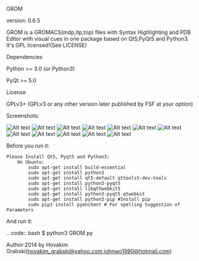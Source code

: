 GROM

version: 0.6.5

GROM is a GROMACS(mdp,itp,top) files with Syntax Highlighting and PDB Editor wtih visual cues in one package based on Qt5,PyQt5 and Python3. It's GPL licensed!(See LICENSE)

Dependencies

Python >= 3.0 (or Python3)

PyQt >= 5.0

License

GPLv3+ (GPLv3 or any other version later published by FSF at your option)

Screenshots:

![Alt text](/screenshots/screen1.png?raw=true "Screen 1")
![Alt text](/screenshots/screen2.png?raw=true "Screen 2")
![Alt text](/screenshots/screen7.png?raw=true "Screen 7")
![Alt text](/screenshots/screen8.png?raw=true "Screen 8")
![Alt text](/screenshots/screen9.png?raw=true "Screen 9")
![Alt text](/screenshots/screen3.png?raw=true "Screen 3")
![Alt text](/screenshots/screen4.png?raw=true "Screen 4")
![Alt text](/screenshots/screen5.png?raw=true "Screen 5")
![Alt text](/screenshots/screen6.png?raw=true "Screen 6")
![Alt text](/screenshots/screen10.png?raw=true "Screen 10")
![Alt text](/screenshots/screen11.png?raw=true "Screen 11")
![Alt text](/screenshots/screen12.png?raw=true "Screen 12")

Before you run it:


    Please Install Qt5, Pyqt5 and Python3:
        On Ubuntu:
            sudo apt-get install build-essential
            sudo apt-get install python3
            sudo apt-get install qt5-default qttools5-dev-tools
            sudo apt-get install python3-pyqt5
            sudo apt-get install libqt5webkit5
            sudo apt-get install python3-pyqt5.qtwebkit
            sudo apt-get install python3-pip #Install pip
            sudo pip3 install pyenchant # For spelling Suggestion of Parameters

And run it:

.. code:: bash
    $ python3 GROM.py




Author:2014 by Hovakim Grabski(hovakim_grabski@yahoo.com,johnwo1990@hotmail.com)
